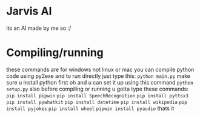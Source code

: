 # Jarvis AI
its an AI made by me so :/
# Compiling/running
these commands are for windows not linux or mac
you can compile python code using py2exe
and to run directly just type this: `python main.py` make sure u install python first
oh and u can set it up using this command `python setup.py`
also before compiling or running u gotta type these commands: `pip install pipwin` `pip install SpeechRecognition` `pip install pyttsx3` `pip install pywhatkit` `pip install datetime` `pip install wikipedia` `pip install pyjokes` `pip install wheel` `pipwin install pyaudio` thats it